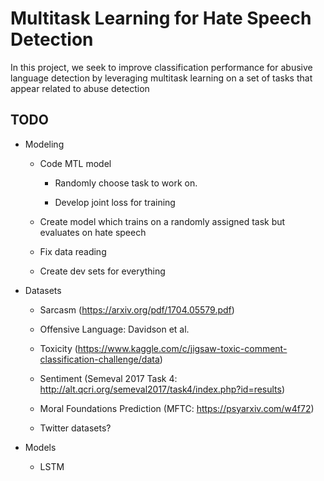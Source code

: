 # Multitask Learning for Hate Speech Detection

In this project, we seek to improve classification performance for abusive language detection by leveraging multitask learning on a set of tasks that appear related to abuse detection

## TODO

- Modeling

  - Code MTL model

    - Randomly choose task to work on.

    - Develop joint loss for training

  - Create model which trains on a randomly assigned task but evaluates on hate speech

  - Fix data reading

  - Create dev sets for everything

- Datasets

  - Sarcasm (https://arxiv.org/pdf/1704.05579.pdf)

  - Offensive Language: Davidson et al.

  - Toxicity (https://www.kaggle.com/c/jigsaw-toxic-comment-classification-challenge/data)

  - Sentiment (Semeval 2017 Task 4: http://alt.qcri.org/semeval2017/task4/index.php?id=results)

  - Moral Foundations Prediction (MFTC: https://psyarxiv.com/w4f72)

  - Twitter datasets?

- Models

  - LSTM
